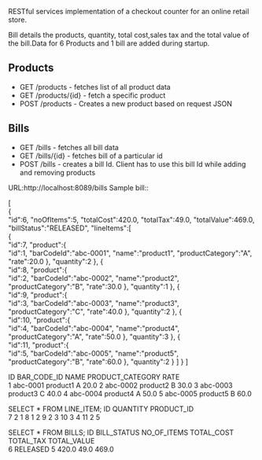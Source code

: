 RESTful services  implementation of  a checkout counter for an online retail store.



Bill details the products, quantity, total cost,sales tax and the total value of the bill.Data for 6 Products and 1 bill are added during startup.




## Products
*  GET /products - fetches list of all product data
*  GET /products/{id} - fetch a specific product
*  POST /products - Creates a new product based on request JSON



## Bills
*  GET /bills - fetches all bill data
*  GET /bills/{id} - fetches bill of a particular id
*  POST /bills - creates a bill Id. Client has to use this bill Id while adding and removing products

URL:http://localhost:8089/bills 
Sample bill::

[  
   {  
      "id":6,
      "noOfItems":5,
      "totalCost":420.0,
      "totalTax":49.0,
      "totalValue":469.0,
      "billStatus":"RELEASED",
      "lineItems":[  
         {  
            "id":7,
            "product":{  
               "id":1,
               "barCodeId":"abc-0001",
               "name":"product1",
               "productCategory":"A",
               "rate":20.0
            },
            "quantity":2
         },
         {  
            "id":8,
            "product":{  
               "id":2,
               "barCodeId":"abc-0002",
               "name":"product2",
               "productCategory":"B",
               "rate":30.0
            },
            "quantity":1
         },
         {  
            "id":9,
            "product":{  
               "id":3,
               "barCodeId":"abc-0003",
               "name":"product3",
               "productCategory":"C",
               "rate":40.0
            },
            "quantity":2
         },
         {  
            "id":10,
            "product":{  
               "id":4,
               "barCodeId":"abc-0004",
               "name":"product4",
               "productCategory":"A",
               "rate":50.0
            },
            "quantity":3
         },
         {  
            "id":11,
            "product":{  
               "id":5,
               "barCodeId":"abc-0005",
               "name":"product5",
               "productCategory":"B",
               "rate":60.0
            },
            "quantity":2
         }
      ]
   }
]


ID  BAR_CODE_ID  NAME  	PRODUCT_CATEGORY  	RATE  
1	abc-0001	product1	A	20.0
2	abc-0002	product2	B	30.0
3	abc-0003	product3	C	40.0
4	abc-0004	product4	A	50.0
5	abc-0005	product5	B	60.0



SELECT * FROM LINE_ITEM;
ID  	QUANTITY  	PRODUCT_ID  
7	2	1
8	1	2
9	2	3
10	3	4
11	2	5

SELECT * FROM BILLS;
ID  	BILL_STATUS  	NO_OF_ITEMS  	TOTAL_COST  	TOTAL_TAX  	TOTAL_VALUE  
6		RELEASED				5			420.0			49.0	469.0
